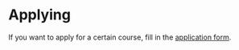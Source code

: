 # Applying

If you want to apply for a certain course, fill in the [application form](/en/applications/new).
